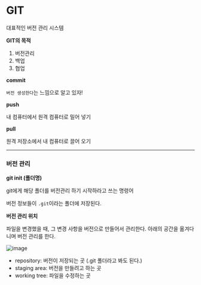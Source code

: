 # GIT

대표적인 버전 관리 시스템

**GIT의 목적**

1. 버전관리
2. 백업
3. 협업

**commit**

`버전 생성한다`는 느낌으로 알고 있자!

**push**

내 컴퓨터에서 원격 컴퓨터로 밀어 넣기

**pull**

원격 저장소에서 내 컴퓨터로 끌어 오기

---

### 버전 관리

**git init (폴더명)**

git에게 해당 폴더를 버전관리 하기 시작하라고 쓰는 명령어

버전 정보들이 `.git`이라는 폴더에 저장된다.

**버전 관리 위치**

파일을 변경했을 때, 그 변경 사항을 버전으로 만들어서 관리한다. 아래의 공간을 옮겨다니며 버전 관리를 한다.

![image](https://user-images.githubusercontent.com/48669011/133395536-be03df3b-29ec-4911-8e48-f60db9311f00.png)

- repository: 버전이 저장되는 곳 (.git 폴더라고 봐도 된다.)
- staging area: 버전을 만들려고 하는 곳
- working tree: 파일을 수정하는 곳
